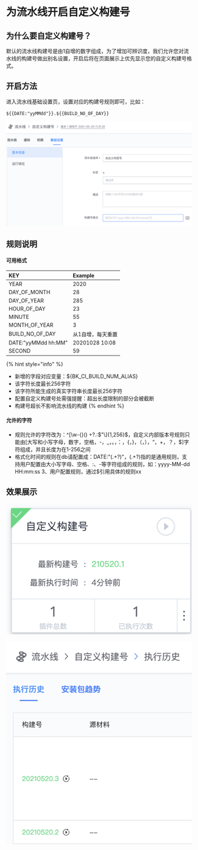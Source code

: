 # 为流水线开启自定义构建号

## 为什么要自定义构建号？

默认的流水线构建号是由1自增的数字组成，为了增加可辨识度，我们允许您对流水线的构建号做出别名设置，开启后将在页面展示上优先显示您的自定义构建号格式。

## 开启方法

进入流水线基础设置页，设置对应的构建号规则即可，比如：

```text
${{DATE:"yyMMdd"}}.${{BUILD_NO_OF_DAY}}
```

![&#x81EA;&#x5B9A;&#x4E49;&#x6D41;&#x6C34;&#x7EBF;&#x6784;&#x5EFA;&#x53F7;&#x683C;&#x5F0F;](../../../.gitbook/assets/image%20%2817%29.png)

## 规则说明

#### 可用格式

| KEY | Example |
| :--- | :--- |
| YEAR | 2020 |
| DAY\_OF\_MONTH | 28 |
| DAY\_OF\_YEAR | 285 |
| HOUR\_OF\_DAY | 23 |
| MINUTE | 55 |
| MONTH\_OF\_YEAR | 3 |
| BUILD\_NO\_OF\_DAY | 从1自增，每天重置 |
| DATE:"yyMMdd hh:MM" | 20201028 10:08 |
| SECOND | 59 |

{% hint style="info" %}
* 新增的字段对应变量：${BK\_CI\_BUILD\_NUM\_ALIAS}
* 该字符长度最长256字符
* 该字符所能生成的真实字符串长度最长256字符
* 配置自定义构建号处需强提醒：超出长度限制的部分会被截断
* 构建号超长不影响流水线的构建
{% endhint %}

#### 允许的字符

* 规则允许的字符改为：^\[\w-{}\(\) +?.:$"\]{1,256}$，自定义内部版本号规则只能由\[大写和小写字母，数字，空格，-，\_，。，：，{，}，（，），“，+，？，$\]字符组成，并且长度为在1-256之间 
* 格式化时间的规则在db请配置成：DATE:"\(.+?\)"，\(.+?\)指的是通用规则，支持用户配置由大小写字母、空格、:、-等字符组成的规则，如：yyyy-MM-dd HH:mm:ss 3、用户配置规则，通过$引用具体的规则xx

## 效果展示



![](../../../.gitbook/assets/image%20%2825%29.png)

![](../../../.gitbook/assets/image%20%2847%29.png)

